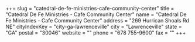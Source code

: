 +++
slug = "catedral-de-fe-ministries-cafe-community-center"
title = "Catedral De Fe Ministries - Cafe Community Center"
name = "Catedral De Fe Ministries - Cafe Community Center"
address = "269 Hurrican Shoals Rd NE"
cityIndexKey = "city-ga-lawrenceville"
city = "Lawrenceville"
state = "GA"
postal = "30046"
website = ""
phone = "678 755-9600"
fax = ""
+++
